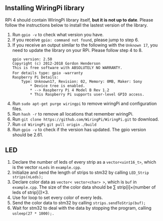 ## Installing WiringPi library

RPi 4 should contain WiringPi library itself, **but it is not up to date**.
Please follow the instructions below to install the lastest version of the library.
1. Run `gpio -v` to check what version you have.
2. If you receive `gpio: command not found`, please jump to step 6.
3. If you receive an output similar to the following with the `Unknown 17`, you need to update the library on your RPi. Please follow step 4 to 8.
    ```
    gpio version: 2.50
    Copyright (c) 2012-2018 Gordon Henderson
    This is free software with ABSOLUTELY NO WARRANTY.
    For details type: gpio -warranty　　　　　　　　　　　　　　　　　　　　
    Raspberry Pi Details:
        Type: Unknown17, Revision: 02, Memory: 0MB, Maker: Sony
            * Device tree is enabled.
            * --> Raspberry Pi 4 Model B Rev 1.2
            * This Raspberry Pi supports user-level GPIO access.
    ```
4. Run `sudo apt-get purge wiringpi` to remove wiringPi and configuration files.
5. Run `hash -r` to remove all locations that remember wiringPi.
6. Run `git clone https://github.com/WiringPi/WiringPi.git` to download.
7. Run 
    `cd WiringPi`
    `git pull origin`
    `./build`
8. Run `gpio -v` to check if the version has updated. The gpio version should be 2.61.

## LED
1. Declare the number of leds of every strip as a `vector<uint16_t>`, which is the vector `nLeds` in `example.cpp`.
2. Initialize and send the length of strips to stm32 by calling `LED_Strip strips(nLeds);`
3. Declare color data as `vector< vector<char> >`, which is `buf` in `example.cpp`. The size of the color data should be ∑ strip[i]×(number of leds of strip[i])×3.
5. Use for loop to set every color of every leds.
6. Send the color data to stm32 by calling `strips.sendToStrip(buf);`
7. Wait for stm32 to deal with the data by stopping the program, calling `usleep(27 * 1000);.`